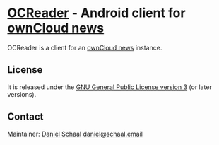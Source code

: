 # [OCReader][1] - Android client for [ownCloud news][0]

OCReader is a client for an [ownCloud news][0] instance.

## License
It is released under the [GNU General Public License version 3](https://www.gnu.org/licenses/gpl-3.0) (or later versions).

## Contact
Maintainer: [Daniel Schaal]((https://github.com/schaal)) <daniel@schaal.email>

[0]: https://github.com/owncloud/news
[1]: https://github.com/schaal/ocreader
